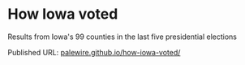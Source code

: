 # How Iowa voted

Results from Iowa's 99 counties in the last five presidential elections

Published URL: [palewire.github.io/how-iowa-voted/](https://palewire.github.io/how-iowa-voted/)
